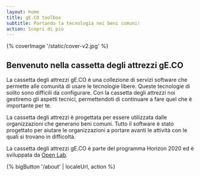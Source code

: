```yaml
---
layout: home
title: gE.CO toolbox
subtitle: Portando la tecnologia nei beni comuni!
action: Scopri di più
---
```


{% coverImage '/static/cover-v2.jpg' %}

## Benvenuto nella cassetta degli attrezzi gE.CO

La cassetta degli attrezzi gE.CO è una collezione di servizi software che permette alle comunità di usare le tecnologie libere. Queste tecnologie di solito sono difficili da configurare. Con la cassetta degli attrezzi noi gestiremo gli aspetti tecnici, permettendoti di continuare a fare quel che è importante per te.

La cassetta degli attrezzi è progettata per essere utilizzata dalle organizzazioni che generano beni comuni. Tutto il software è stato progettato per aiutare le organizzazioni a portare avanti le attività con le quali si trovano in difficoltà.

La cassetta degli attrezzi gE.CO è parte del programma Horizon 2020 ed è sviluppata da
[Open Lab](https://openlab.ncl.ac.uk).

{% bigButton '/about' | localeUrl, action %}

